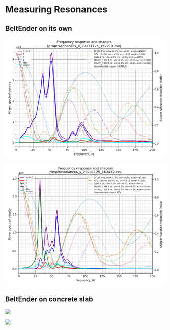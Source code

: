 # Measuring Resonances

## BeltEnder on its own

![](https://github.com/madsi1m/BeltEnder/blob/main/shaper_calibrate_x.png?raw=true)

![](https://github.com/madsi1m/BeltEnder/blob/main/shaper_calibrate_y.png?raw=true)

## BeltEnder on concrete slab

![](https://github.com/madsi1m/BeltEnder/blob/main/shaper_calibrate_concrete_slab_x.png?raw=true)

![](https://github.com/madsi1m/BeltEnder/blob/main/shaper_calibrate_concrete_slab_y.png?raw=true)
